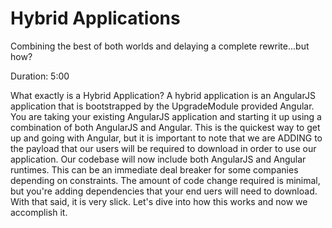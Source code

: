 # Hybrid Applications

Combining the best of both worlds and delaying a complete rewrite...but how?

<aside class="notes">
Duration: 5:00

What exactly is a Hybrid Application? A hybrid application is an AngularJS application that is bootstrapped by the UpgradeModule provided Angular. You are taking your existing AngularJS application and starting it up using a combination of both AngularJS and Angular. This is the quickest way to get up and going with Angular, but it is important to note that we are ADDING to the payload that our users will be required to download in order to use our application. Our codebase will now include both AngularJS and Angular runtimes. This can be an immediate deal breaker for some companies depending on constraints. The amount of code change required is minimal, but you're adding dependencies that your end uers will need to download. With that said, it is very slick. Let's dive into how this works and now we accomplish it.
</aside>
